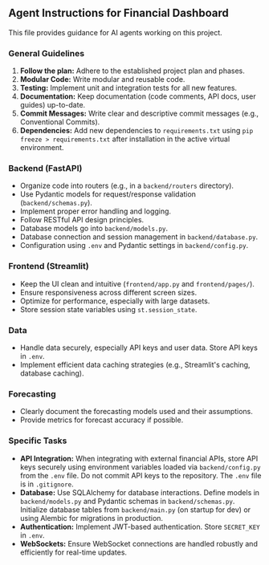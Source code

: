 ## Agent Instructions for Financial Dashboard

This file provides guidance for AI agents working on this project.

### General Guidelines
1.  **Follow the plan:** Adhere to the established project plan and phases.
2.  **Modular Code:** Write modular and reusable code.
3.  **Testing:** Implement unit and integration tests for all new features.
4.  **Documentation:** Keep documentation (code comments, API docs, user guides) up-to-date.
5.  **Commit Messages:** Write clear and descriptive commit messages (e.g., Conventional Commits).
6.  **Dependencies:** Add new dependencies to `requirements.txt` using `pip freeze > requirements.txt` after installation in the active virtual environment.

### Backend (FastAPI)
-   Organize code into routers (e.g., in a `backend/routers` directory).
-   Use Pydantic models for request/response validation (`backend/schemas.py`).
-   Implement proper error handling and logging.
-   Follow RESTful API design principles.
-   Database models go into `backend/models.py`.
-   Database connection and session management in `backend/database.py`.
-   Configuration using `.env` and Pydantic settings in `backend/config.py`.

### Frontend (Streamlit)
-   Keep the UI clean and intuitive (`frontend/app.py` and `frontend/pages/`).
-   Ensure responsiveness across different screen sizes.
-   Optimize for performance, especially with large datasets.
-   Store session state variables using `st.session_state`.

### Data
-   Handle data securely, especially API keys and user data. Store API keys in `.env`.
-   Implement efficient data caching strategies (e.g., Streamlit's caching, database caching).

### Forecasting
-   Clearly document the forecasting models used and their assumptions.
-   Provide metrics for forecast accuracy if possible.

### Specific Tasks
-   **API Integration:** When integrating with external financial APIs, store API keys securely using environment variables loaded via `backend/config.py` from the `.env` file. Do not commit API keys to the repository. The `.env` file is in `.gitignore`.
-   **Database:** Use SQLAlchemy for database interactions. Define models in `backend/models.py` and Pydantic schemas in `backend/schemas.py`. Initialize database tables from `backend/main.py` (on startup for dev) or using Alembic for migrations in production.
-   **Authentication:** Implement JWT-based authentication. Store `SECRET_KEY` in `.env`.
-   **WebSockets:** Ensure WebSocket connections are handled robustly and efficiently for real-time updates.
